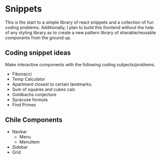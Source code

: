 # Snippets

This is the start to a simple library of react snippets and a collection of fun coding problems. Additionally, I plan to build this frontend without the help of any styling library as to create a new pattern library of sharable/reusable components from the ground up.

## Coding snippet ideas
Make interactive components with the following coding subjects/problems.

- Fibonacci
- Temp Calculator
- Apartment closest to certain landmarks.
- Sum of squares and cubes calc
- Goldbachs conjecture
- Syracuse formula
- Find Primes

## Chile Components
- Navbar
  - Menu
  - MenuItem
- Sidebar
- Grid